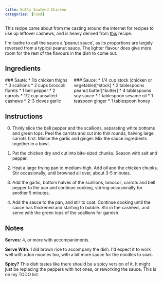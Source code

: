 ```yaml
---
title: Nutty Sautéed Chicken
categories: [Food]
---
```

This recipe came about from me casting around the internet for recipes to use up leftover cashews, and is heavy derived from [this](https://www.wholekitchensink.com/paleo-cashew-chicken/) recipe.

I'm loathe to call the sauce a 'peanut sauce', as its proportions are largely reversed from a typical peanut sauce. The lighter flavour does give more room for the rest of the flavours in the dish to come out.

## Ingredients

<div class="columns" markdown="1">

<div markdown="1">
### Sauté:
* 1lb chicken thighs
* 3 scallions
* 2 cups broccoli florets
* 1 bell pepper
* 2 carrots
* 1/2 cup unsalted cashews
* 2-3 cloves garlic
</div>

<div markdown="1">
### Sauce:
* 1/4 cup stock (chicken or vegetable)[^stock]
* 2 tablespoons peanut butter[^butter]
* 4 tablespoons soy sauce
* 1 tablespoon sesame oil
* 1 teaspoon ginger
* 1 tablespoon honey
</div>

</div>

[^stock]: I used vegetable bullion.
[^butter]: The sort made with nothing but peanuts. Other 100% nut butters should work to similar effect.

## Instructions
0. Thinly slice the bell pepper and the scallions, separating white bottoms and green tops. Peel the carrots and cut into thin rounds, halving large carrots first. Mince the garlic and ginger. Mix the sauce ingredients together in a bowl.

0. Pat the chicken dry and cut into bite-sized chunks. Season with salt and pepper.

0. Heat a large frying pan to medium-high. Add oil and the chicken chunks. Stir occasionally, until browned all over, about 3-5 minutes.

0. Add the garlic, bottom halves of the scallions, broccoli, carrots and bell pepper to the pan and continue cooking, stirring occasionally for another 5 minutes.

0. Add the sauce to the pan, and stir to coat. Continue cooking until the sauce has thickened and starting to bubble. Stir in the cashews, and serve with the green tops of the scallions for garnish.

## Notes
**Serves:** 4, or more with accompaniments.

**Serve With.** I did brown rice to accompany the dish. I'd expect it to work well with udon noodles too, with a bit more sauce for the noodles to soak.

**Spicy?** This dish tastes like there should be a spicy version of it. It might just be replacing the peppers with hot ones, or reworking the sauce. This is on my TODO list.
